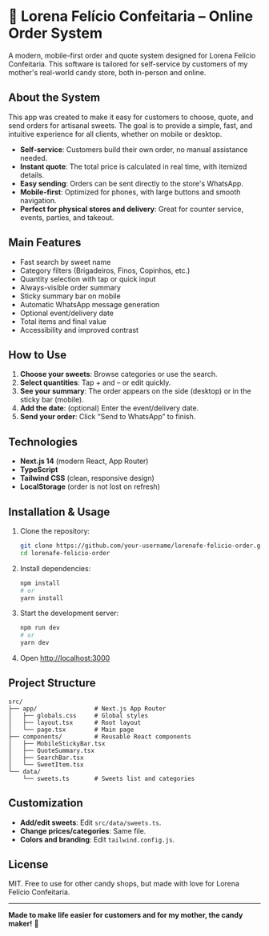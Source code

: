 # 🍬 Lorena Felício Confeitaria – Online Order System

A modern, mobile-first order and quote system designed for Lorena Felício Confeitaria. This software is tailored for self-service by customers of my mother's real-world candy store, both in-person and online.

## About the System

This app was created to make it easy for customers to choose, quote, and send orders for artisanal sweets. The goal is to provide a simple, fast, and intuitive experience for all clients, whether on mobile or desktop.

- **Self-service**: Customers build their own order, no manual assistance needed.
- **Instant quote**: The total price is calculated in real time, with itemized details.
- **Easy sending**: Orders can be sent directly to the store's WhatsApp.
- **Mobile-first**: Optimized for phones, with large buttons and smooth navigation.
- **Perfect for physical stores and delivery**: Great for counter service, events, parties, and takeout.

## Main Features

- Fast search by sweet name
- Category filters (Brigadeiros, Finos, Copinhos, etc.)
- Quantity selection with tap or quick input
- Always-visible order summary
- Sticky summary bar on mobile
- Automatic WhatsApp message generation
- Optional event/delivery date
- Total items and final value
- Accessibility and improved contrast

## How to Use

1. **Choose your sweets**: Browse categories or use the search.
2. **Select quantities**: Tap + and – or edit quickly.
3. **See your summary**: The order appears on the side (desktop) or in the sticky bar (mobile).
4. **Add the date**: (optional) Enter the event/delivery date.
5. **Send your order**: Click “Send to WhatsApp” to finish.

## Technologies

- **Next.js 14** (modern React, App Router)
- **TypeScript**
- **Tailwind CSS** (clean, responsive design)
- **LocalStorage** (order is not lost on refresh)

## Installation & Usage

1. Clone the repository:
   ```bash
   git clone https://github.com/your-username/lorenafe-felicio-order.git
   cd lorenafe-felicio-order
   ```
2. Install dependencies:
   ```bash
   npm install
   # or
   yarn install
   ```
3. Start the development server:
   ```bash
   npm run dev
   # or
   yarn dev
   ```
4. Open [http://localhost:3000](http://localhost:3000)

## Project Structure

```
src/
├── app/                # Next.js App Router
│   ├── globals.css     # Global styles
│   ├── layout.tsx      # Root layout
│   └── page.tsx        # Main page
├── components/         # Reusable React components
│   ├── MobileStickyBar.tsx
│   ├── QuoteSummary.tsx
│   ├── SearchBar.tsx
│   └── SweetItem.tsx
└── data/
    └── sweets.ts       # Sweets list and categories
```

## Customization

- **Add/edit sweets**: Edit `src/data/sweets.ts`.
- **Change prices/categories**: Same file.
- **Colors and branding**: Edit `tailwind.config.js`.

## License

MIT. Free to use for other candy shops, but made with love for Lorena Felício Confeitaria.

---

**Made to make life easier for customers and for my mother, the candy maker!** 🍬
